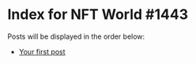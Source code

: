 # Index for NFT World #1443
Posts will be displayed in the order below:

- [Your first post](./001-first.md)

